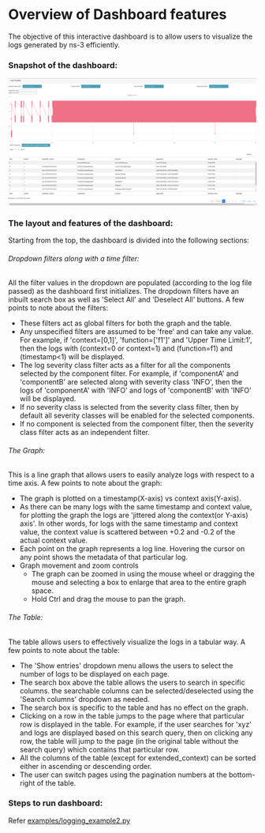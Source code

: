 # Overview of Dashboard features
The objective of this interactive dashboard is to allow users to visualize the logs generated by ns-3 efficiently. 

### Snapshot of the dashboard:
![alt text](https://github.com/akshitpatel01/sem/blob/gsoc-phase2/res/dashboard.png)

### The layout and features of the dashboard:
Starting from the top, the dashboard is divided into the following sections:
###### Dropdown filters along with a time filter:
All the filter values in the dropdown are populated (according to the log file passed) as the dashboard first initializes. The dropdown filters have an inbuilt search box as well as 'Select All' and 'Deselect All' buttons. A few points to note about the filters:
- These filters act as global filters for both the graph and the table.
- Any unspecified filters are assumed to be 'free' and can take any value. For example, if 'context=[0,1]', 'function=['f1']' and 'Upper Time Limit:1', then the logs with (context=0 or context=1) and (function=f1) and (timestamp<1) will be displayed.
- The log severity class filter acts as a filter for all the components selected by the component filter. For example, if 'componentA' and 'componentB' are selected along with severity class 'INFO', then the logs of 'componentA' with 'INFO' and logs of 'componentB' with 'INFO' will be displayed.
- If no severity class is selected from the severity class filter, then by default all severity classes will be enabled for the selected components. 
- If no component is selected from the component filter, then the severity class filter acts as an independent filter.

###### The Graph:
This is a line graph that allows users to easily analyze logs with respect to a time axis. A few points to note about the graph:
- The graph is plotted on a timestamp(X-axis) vs context axis(Y-axis). 
- As there can be many logs with the same timestamp and context value, for plotting the graph the logs are 'jittered along the context(or Y-axis) axis'. In other words, for logs with the same timestamp and context value, the context value is scattered between +0.2 and -0.2 of the actual context value. 
- Each point on the graph represents a log line. Hovering the cursor on any point shows the metadata of that particular log.
- Graph movement and zoom controls
  - The graph can be zoomed in using the mouse wheel or dragging the mouse and selecting a box to enlarge that area to the entire graph space.
  - Hold Ctrl and drag the mouse to pan the graph.

###### The Table:
The table allows users to effectively visualize the logs in a tabular way. A few points to note about the table:
- The 'Show entries' dropdown menu allows the users to select the number of logs to be displayed on each page.
- The search box above the table allows the users to search in specific columns. the searchable columns can be selected/deselected using the 'Search columns' dropdown as needed.
- The search box is specific to the table and has no effect on the graph.
- Clicking on a row in the table jumps to the page where that particular row is displayed in the table. For example, if the user searches for 'xyz' and logs are displayed based on this search query, then on clicking any row, the table will jump to the page (in the original table without the search query) which contains that particular row. 
- All the columns of the table (except for extended_context) can be sorted either in ascending or descending order. 
- The user can switch pages using the pagination numbers at the bottom-right of the table. 

### Steps to run dashboard:
Refer [examples/logging_example2.py](./../../examples/logging_example2.py)

